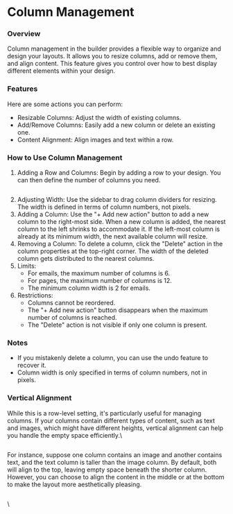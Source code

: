 # Column Management

### Overview

Column management in the builder provides a flexible way to organize and design your layouts. It allows you to resize columns, add or remove them, and align content. This feature gives you control over how to best display different elements within your design.

### Features

Here are some actions you can perform:

* Resizable Columns: Adjust the width of existing columns.
* Add/Remove Columns: Easily add a new column or delete an existing one.
* Content Alignment: Align images and text within a row.

### How to Use Column Management

1. Adding a Row and Columns: Begin by adding a row to your design. You can then define the number of columns you need.

<figure><img src="https://lh7-eu.googleusercontent.com/YN3wSjBeSnDUZNHc6ZXQZAVplfzbEwRBLLTTqBP9H7T0r1jc7nV0srzMZTM8y_g44DPVrUew8KP5pbT-Pclenj7uSZztvf1FtV_0duSByq9jUNyD8Oh68LpZZeem_Yvxe7UNCLv53q-hg-u8qjehiWI" alt=""><figcaption></figcaption></figure>

2. Adjusting Width: Use the sidebar to drag column dividers for resizing. The width is defined in terms of column numbers, not pixels.
3. Adding a Column: Use the "+ Add new action" button to add a new column to the right-most side. When a new column is added, the nearest column to the left shrinks to accommodate it. If the left-most column is already at its minimum width, the next available column will resize.
4. Removing a Column: To delete a column, click the "Delete" action in the column properties at the top-right corner. The width of the deleted column gets distributed to the nearest columns.
5. Limits:
   * For emails, the maximum number of columns is 6.
   * For pages, the maximum number of columns is 12.
   * The minimum column width is 2 for emails.
6. Restrictions:
   * Columns cannot be reordered.
   * The "+ Add new action" button disappears when the maximum number of columns is reached.
   * The "Delete" action is not visible if only one column is present.

### Notes

* If you mistakenly delete a column, you can use the undo feature to recover it.
* Column width is only specified in terms of column numbers, not in pixels.

### Vertical Alignment

While this is a row-level setting, it's particularly useful for managing columns. If your columns contain different types of content, such as text and images, which might have different heights, vertical alignment can help you handle the empty space efficiently.\


<figure><img src="https://lh7-eu.googleusercontent.com/VEeKtHaxJXH7TdCgvPnwDnUrr0i5AP7XeupkEAVeUenXWsRXfuBJ_7dmSyE_bfRsF8zIkIIpFhl3o0DCUSGhb01_I6I-CLpdyaOylm1oG7TRQMiMxUpBjDsgEr0Ksoy0VZCoy3inHiXrwPrYymUUec0" alt=""><figcaption></figcaption></figure>



For instance, suppose one column contains an image and another contains text, and the text column is taller than the image column. By default, both will align to the top, leaving empty space beneath the shorter column. However, you can choose to align the content in the middle or at the bottom to make the layout more aesthetically pleasing.

<figure><img src="https://lh7-eu.googleusercontent.com/PrCoehmCk2JD9cePTTTxktw8oyeQF0ovamfz_eoU8RZ1GpMo_9sxMHFobSFFGTdGuTD0Hcqf-iZcH41Y6jhGo49MH1l8zzQqt-ksDCmeXIlSF1Cp4j54X-Pw4QVO8bN-XfLlx2ZzcCPPVmymXAykVp4" alt=""><figcaption></figcaption></figure>

\

